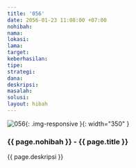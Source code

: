```yaml
---
title: '056'
date: 2056-01-23 11:08:00 +07:00
nohibah:
nama:
lokasi:
lama:
target:
keberhasilan:
tipe:
strategi:
dana:
deskripsi:
masalah:
solusi:
layout: hibah
---
```


![056](/static/img/hibahcms/056.png){: .img-responsive }{: width="350" }

### {{ page.nohibah }} - {{ page.title }}

{{ page.deskripsi }}

